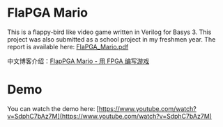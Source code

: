 # FlaPGA Mario

This is a flappy-bird like video game written in Verilog for Basys 3. This project was also submitted as a school project in my freshmen year. The report is available here: [FlaPGA_Mario.pdf](https://howardlau.me/wp-content/uploads/2018/11/FlapPGA_Mario.pdf)

中文博客介绍：[FlapPGA Mario - 用 FPGA 编写游戏](https://howardlau.me/projects/flappga-mario-a-video-game-in-fpga.html)

# Demo

You can watch the demo here: [https://www.youtube.com/watch?v=SdphC7bAz7M](https://www.youtube.com/watch?v=SdphC7bAz7M)

